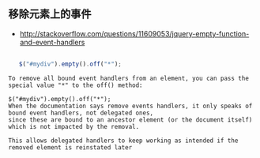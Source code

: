 ## 移除元素上的事件

- http://stackoverflow.com/questions/11609053/jquery-empty-function-and-event-handlers
~~~js
   
   $("#mydiv").empty().off("*");
~~~
>
    To remove all bound event handlers from an element, you can pass the special value "*" to the off() method:
    
    $("#mydiv").empty().off("*");
    When the documentation says remove events handlers, it only speaks of bound event handlers, not delegated ones, 
    since these are bound to an ancestor element (or the document itself) which is not impacted by the removal.
    
    This allows delegated handlers to keep working as intended if the removed element is reinstated later
